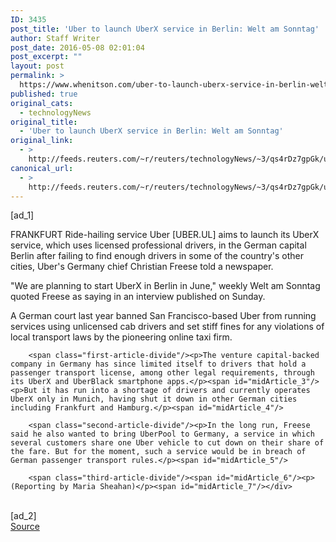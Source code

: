 ```yaml
---
ID: 3435
post_title: 'Uber to launch UberX service in Berlin: Welt am Sonntag'
author: Staff Writer
post_date: 2016-05-08 02:01:04
post_excerpt: ""
layout: post
permalink: >
  https://www.whenitson.com/uber-to-launch-uberx-service-in-berlin-welt-am-sonntag/
published: true
original_cats:
  - technologyNews
original_title:
  - 'Uber to launch UberX service in Berlin: Welt am Sonntag'
original_link:
  - >
    http://feeds.reuters.com/~r/reuters/technologyNews/~3/qs4rDz7gpGk/us-uber-tech-germany-idUSKCN0XZ003
canonical_url:
  - >
    http://feeds.reuters.com/~r/reuters/technologyNews/~3/qs4rDz7gpGk/us-uber-tech-germany-idUSKCN0XZ003
---
```

 [ad_1]
<br><div id="articleText">
<span id="midArticle_start"/>

<span class="focusParagraph" readability="7"><p><span class="articleLocation">FRANKFURT</span> Ride-hailing service Uber [UBER.UL] aims to launch its UberX service, which uses licensed professional drivers, in the German capital Berlin after failing to find enough drivers in some of the country's other cities, Uber's Germany chief Christian Freese told a newspaper.</p></span><span id="midArticle_0"/><p>"We are planning to start UberX in Berlin in June," weekly Welt am Sonntag quoted Freese as saying in an interview published on Sunday.</p><span id="midArticle_1"/><p>A German court last year banned San Francisco-based Uber from running services using unlicensed cab drivers and set stiff fines for any violations of local transport laws by the pioneering online taxi firm.</p><span id="midArticle_2"/>
        
        <span class="first-article-divide"/><p>The venture capital-backed company in Germany has since limited itself to drivers that hold a passenger transport license, among other legal requirements, through its UberX and UberBlack smartphone apps.</p><span id="midArticle_3"/><p>But it has run into a shortage of drivers and currently operates UberX only in Munich, having shut it down in other German cities including Frankfurt and Hamburg.</p><span id="midArticle_4"/>
        
        <span class="second-article-divide"/><p>In the long run, Freese said he also wanted to bring UberPool to Germany, a service in which several customers share one Uber vehicle to cut down on their share of the fare. But for the moment, such a service would be in breach of German passenger transport rules.</p><span id="midArticle_5"/>
        
        <span class="third-article-divide"/><span id="midArticle_6"/><p> (Reporting by Maria Sheahan)</p><span id="midArticle_7"/></div>
<br>[ad_2]
<br><a href="http://feeds.reuters.com/~r/reuters/technologyNews/~3/qs4rDz7gpGk/us-uber-tech-germany-idUSKCN0XZ003">Source </a>
